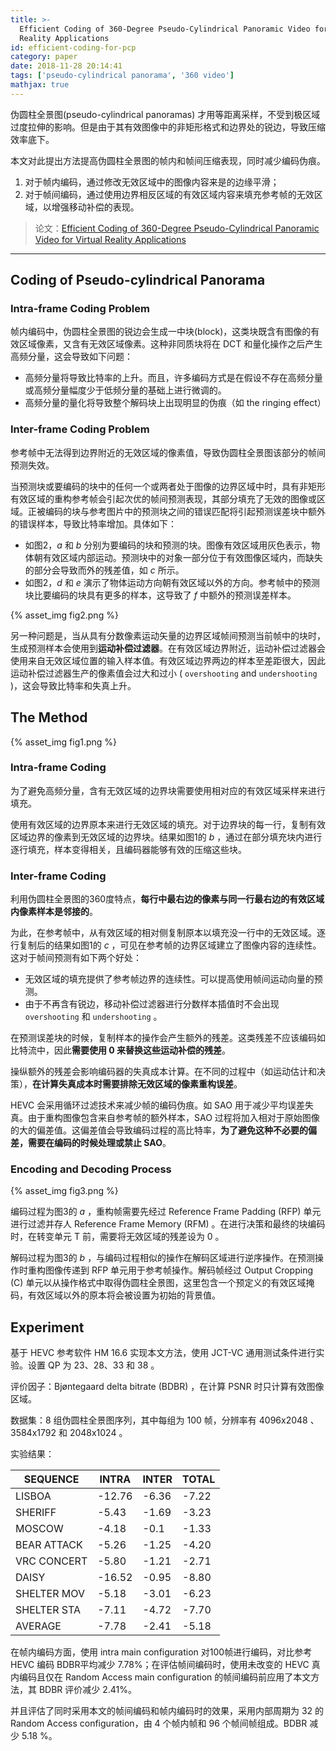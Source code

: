 ```yaml
---
title: >-
  Efficient Coding of 360-Degree Pseudo-Cylindrical Panoramic Video for Virtual
  Reality Applications
id: efficient-coding-for-pcp
category: paper
date: 2018-11-28 20:14:41
tags: ['pseudo-cylindrical panorama', '360 video']
mathjax: true
---
```


伪圆柱全景图(pseudo-cylindrical panoramas) 才用等距离采样，不受到极区域过度拉伸的影响。但是由于其有效图像中的非矩形格式和边界处的锐边，导致压缩效率底下。

本文对此提出方法提高伪圆柱全景图的帧内和帧间压缩表现，同时减少编码伪痕。

<!-- more -->

1. 对于帧内编码，通过修改无效区域中的图像内容来是的边缘平滑；
2. 对于帧间编码，通过使用边界相反区域的有效区域内容来填充参考帧的无效区域，以增强移动补偿的表现。


> 论文：[Efficient Coding of 360-Degree Pseudo-Cylindrical Panoramic Video for Virtual Reality Applications](https://ieeexplore.ieee.org/abstract/document/7823682/)



---


## Coding of Pseudo-cylindrical Panorama

### Intra-frame Coding Problem

帧内编码中，伪圆柱全景图的锐边会生成一中块(block)，这类块既含有图像的有效区域像素，又含有无效区域像素。这种非同质块将在 DCT 和量化操作之后产生高频分量，这会导致如下问题：

* 高频分量将导致比特率的上升。而且，许多编码方式是在假设不存在高频分量或高频分量幅度少于低频分量的基础上进行微调的。
* 高频分量的量化将导致整个解码块上出现明显的伪痕（如 the ringing effect）

### Inter-frame Coding Problem

参考帧中无法得到边界附近的无效区域的像素值，导致伪圆柱全景图该部分的帧间预测失效。

当预测块或要编码的块中的任何一个或两者处于图像的边界区域中时，具有非矩形有效区域的重构参考帧会引起次优的帧间预测表现，其部分填充了无效的图像或区域。正被编码的块与参考图片中的预测块之间的错误匹配将引起预测误差块中额外的错误样本，导致比特率增加。具体如下：

* 如图2，$a$ 和 $b$ 分别为要编码的块和预测的块。图像有效区域用灰色表示，物体朝有效区域内部运动。预测块中的对象一部分位于有效图像区域内，而缺失的部分会导致而外的残差值，如 $c$ 所示。
* 如图2，$d$ 和 $e$ 演示了物体运动方向朝有效区域以外的方向。参考帧中的预测块比要编码的块具有更多的样本，这导致了 $f$ 中额外的预测误差样本。

{% asset_img fig2.png %}

另一种问题是，当从具有分数像素运动矢量的边界区域帧间预测当前帧中的块时，生成预测样本会使用到**运动补偿过滤器**。在有效区域边界附近，运动补偿过滤器会使用来自无效区域位置的输入样本值。有效区域边界两边的样本至差距很大，因此运动补偿过滤器生产的像素值会过大和过小 ( `overshooting` and `undershooting` )，这会导致比特率和失真上升。



## The Method

{% asset_img fig1.png %}


### Intra-frame Coding

为了避免高频分量，含有无效区域的边界块需要使用相对应的有效区域采样来进行填充。

使用有效区域的边界原本来进行无效区域的填充。对于边界块的每一行，复制有效区域边界的像素到无效区域的边界块。结果如图1的 $b$ ，通过在部分填充块内进行逐行填充，样本变得相关，且编码器能够有效的压缩这些块。



### Inter-frame Coding

 利用伪圆柱全景图的360度特点，**每行中最右边的像素与同一行最右边的有效区域内像素样本是邻接的**。

为此，在参考帧中，从有效区域的相对侧复制原本以填充没一行中的无效区域。逐行复制后的结果如图1的 $c$ ，可见在参考帧的边界区域建立了图像内容的连续性。这对于帧间预测有如下两个好处：

* 无效区域的填充提供了参考帧边界的连续性。可以提高使用帧间运动向量的预测。
* 由于不再含有锐边，移动补偿过滤器进行分数样本插值时不会出现 `overshooting` 和 `undershooting` 。

在预测误差块的时候，复制样本的操作会产生额外的残差。这类残差不应该编码如比特流中，因此**需要使用 0 来替换这些运动补偿的残差**。

操纵额外的残差会影响编码器的失真成本计算。在不同的过程中（如运动估计和决策），**在计算失真成本时需要排除无效区域的像素重构误差**。

HEVC 会采用循环过滤技术来减少帧的编码伪痕。如 SAO 用于减少平均误差失真。由于重构图像包含来自参考帧的额外样本，SAO 过程将加入相对于原始图像的大的偏差值。这偏差值会导致编码过程的高比特率，**为了避免这种不必要的偏差，需要在编码的时候处理或禁止 SAO**。



### Encoding and Decoding Process

{% asset_img fig3.png %}

编码过程为图3的 $a$ ，重构帧需要先经过 Reference Frame Padding (RFP) 单元进行过滤并存人  Reference Frame Memory (RFM) 。在进行决策和最终的块编码时，在转变单元 T 前，需要将无效区域的残差设为 0 。

解码过程为图3的 $b$ ，与编码过程相似的操作在解码区域进行逆序操作。在预测操作时重构图像传递到 RFP 单元用于参考帧操作。解码帧经过 Output Cropping (C) 单元以从操作格式中取得伪圆柱全景图，这里包含一个预定义的有效区域掩码，有效区域以外的原本将会被设置为初始的背景值。





## Experiment

基于 HEVC 参考软件 HM 16.6 实现本文方法，使用 JCT-VC 通用测试条件进行实验。设置 QP 为 23、28、33 和 38 。

评价因子：Bjøntegaard delta bitrate (BDBR) ，在计算 PSNR 时只计算有效图像区域。

数据集：8 组伪圆柱全景图序列，其中每组为 100 帧，分辨率有 4096x2048 、 3584x1792 和 2048x1024 。

实验结果：

| SEQUENCE    | INTRA  | INTER | TOTAL |
| ----------- | ------ | ----- | ----- |
| LISBOA      | -12.76 | -6.36 | -7.22 |
| SHERIFF     | -5.43  | -1.69 | -3.23 |
| MOSCOW      | -4.18  | -0.1  | -1.33 |
| BEAR ATTACK | -5.26  | -1.25 | -4.20 |
| VRC CONCERT | -5.80  | -1.21 | -2.71 |
| DAISY       | -16.52 | -0.95 | -8.80 |
| SHELTER MOV | -5.18  | -3.01 | -6.23 |
| SHELTER STA | -7.11  | -4.72 | -7.70 |
| AVERAGE     | -7.78  | -2.41 | -5.18 |

在帧内编码方面，使用  intra main configuration 对100帧进行编码，对比参考 HEVC 编码 BDBR平均减少 7.78%；在评估帧间编码时，使用未改变的 HEVC 真内编码且仅在 Random Access main configuration 的帧间编码前应用了本文方法，其 BDBR 评价减少 2.41%。

并且评估了同时采用本文的帧间编码和帧内编码时的效果，采用内部周期为 32 的 Random Access configuration，由 4 个帧内帧和 96 个帧间帧组成。BDBR 减少 5.18 %。
